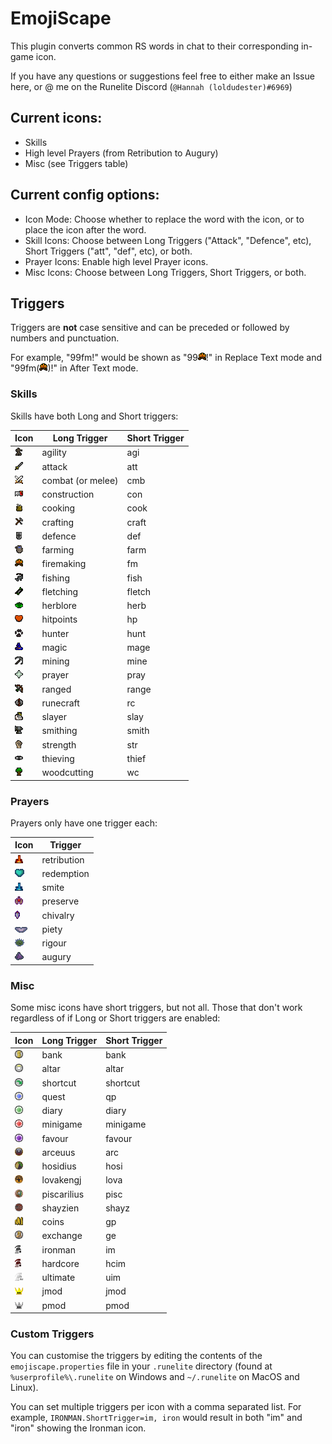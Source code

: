 # EmojiScape
This plugin converts common RS words in chat to their corresponding in-game icon.

If you have any questions or suggestions feel free to either make an Issue here, or @ me on the Runelite Discord (`@Hannah (loldudester)#6969`)

## Current icons:

- Skills
- High level Prayers (from Retribution to Augury)
- Misc (see Triggers table)

## Current config options:

- Icon Mode: Choose whether to replace the word with the icon, or to place the icon after the word.
- Skill Icons: Choose between Long Triggers ("Attack", "Defence", etc), Short Triggers ("att", "def", etc), or both.
- Prayer Icons: Enable high level Prayer icons.
- Misc Icons: Choose between Long Triggers, Short Triggers, or both.


## Triggers

Triggers are **not** case sensitive and can be preceded or followed by numbers and punctuation.

For example, "99fm!" would be shown as "99![fm](src/main/resources/Skills/firemaking.png)!" in Replace Text mode and "99fm(![fm](src/main/resources/Skills/firemaking.png))!" in After Text mode.

### Skills

Skills have both Long and Short triggers:

Icon | Long Trigger | Short Trigger
-----|--------------|--------------
![Agility](src/main/resources/Skills/agility.png) | agility | agi
![Attack](src/main/resources/Skills/attack.png) | attack | att
![Combat](src/main/resources/Skills/combat.png) | combat (or melee) | cmb
![Construction](src/main/resources/Skills/construction.png) | construction | con
![Cooking](src/main/resources/Skills/cooking.png) | cooking | cook
![Crafting](src/main/resources/Skills/crafting.png) | crafting | craft
![Defence](src/main/resources/Skills/defence.png) | defence | def
![Farming](src/main/resources/Skills/farming.png) | farming | farm
![Firemaking](src/main/resources/Skills/firemaking.png) | firemaking | fm
![Fishing](src/main/resources/Skills/fishing.png) | fishing | fish
![Fletching](src/main/resources/Skills/fletching.png) | fletching | fletch
![Herblore](src/main/resources/Skills/herblore.png) | herblore | herb
![Hitpoints](src/main/resources/Skills/hitpoints.png) | hitpoints | hp
![Hunter](src/main/resources/Skills/hunter.png) | hunter | hunt
![Magic](src/main/resources/Skills/magic.png) | magic | mage
![Mining](src/main/resources/Skills/mining.png) | mining | mine
![Prayer](src/main/resources/Skills/prayer.png) | prayer | pray
![Ranged](src/main/resources/Skills/ranged.png) | ranged | range
![Runecraft](src/main/resources/Skills/runecraft.png) | runecraft | rc
![Slayer](src/main/resources/Skills/slayer.png) | slayer | slay
![Smithing](src/main/resources/Skills/smithing.png) | smithing | smith
![Strength](src/main/resources/Skills/strength.png) | strength | str
![Thieving](src/main/resources/Skills/thieving.png) | thieving | thief
![Woodcutting](src/main/resources/Skills/woodcutting.png) | woodcutting | wc

### Prayers

Prayers only have one trigger each:

Icon | Trigger
-----|--------
![Retribution](src/main/resources/Prayers/retribution.png) | retribution
![Redemption](src/main/resources/Prayers/redemption.png) | redemption
![Smite](src/main/resources/Prayers/smite.png) | smite
![Preserve](src/main/resources/Prayers/preserve.png) | preserve
![Chivalry](src/main/resources/Prayers/chivalry.png) | chivalry
![Piety](src/main/resources/Prayers/piety.png) | piety
![Rigour](src/main/resources/Prayers/rigour.png) | rigour
![Augury](src/main/resources/Prayers/augury.png) | augury

### Misc

Some misc icons have short triggers, but not all. Those that don't work regardless of if Long or Short triggers are enabled:

Icon | Long Trigger | Short Trigger
-----|--------------|--------------
![Bank](src/main/resources/Misc/bank.png) | bank | bank
![Altar](src/main/resources/Misc/altar.png) | altar | altar
![Shortcut](src/main/resources/Misc/shortcut.png) | shortcut | shortcut
![Quest](src/main/resources/Misc/quest.png) | quest | qp
![Diary](src/main/resources/Misc/diary.png) | diary | diary
![Minigame](src/main/resources/Misc/minigame.png) | minigame | minigame
![Favour](src/main/resources/Misc/favour.png) | favour | favour
![Arceuus](src/main/resources/Misc/arceuus.png) | arceuus | arc
![Hosidius](src/main/resources/Misc/hosidius.png) | hosidius | hosi
![Lovakengj](src/main/resources/Misc/lovakengj.png) | lovakengj | lova
![Piscarilius](src/main/resources/Misc/piscarilius.png) | piscarilius | pisc
![Shayzien](src/main/resources/Misc/shayzien.png) | shayzien | shayz
![Coins](src/main/resources/Misc/coins.png) | coins | gp
![Exchange](src/main/resources/Misc/exchange.png) | exchange | ge
![Ironman](src/main/resources/Misc/ironman.png) | ironman | im
![Hardcore](src/main/resources/Misc/hardcore.png) | hardcore | hcim
![Ultimate](src/main/resources/Misc/ultimate.png) | ultimate | uim
![JMod](src/main/resources/Misc/jmod.png) | jmod | jmod
![pmod](src/main/resources/Misc/pmod.png) | pmod | pmod

### Custom Triggers

You can customise the triggers by editing the contents of the `emojiscape.properties` file in your `.runelite` directory (found at `%userprofile%\.runelite` on Windows and `~/.runelite` on MacOS and Linux).

You can set multiple triggers per icon with a comma separated list. For example, `IRONMAN.ShortTrigger=im, iron` would result in both "im" and "iron" showing the Ironman icon.